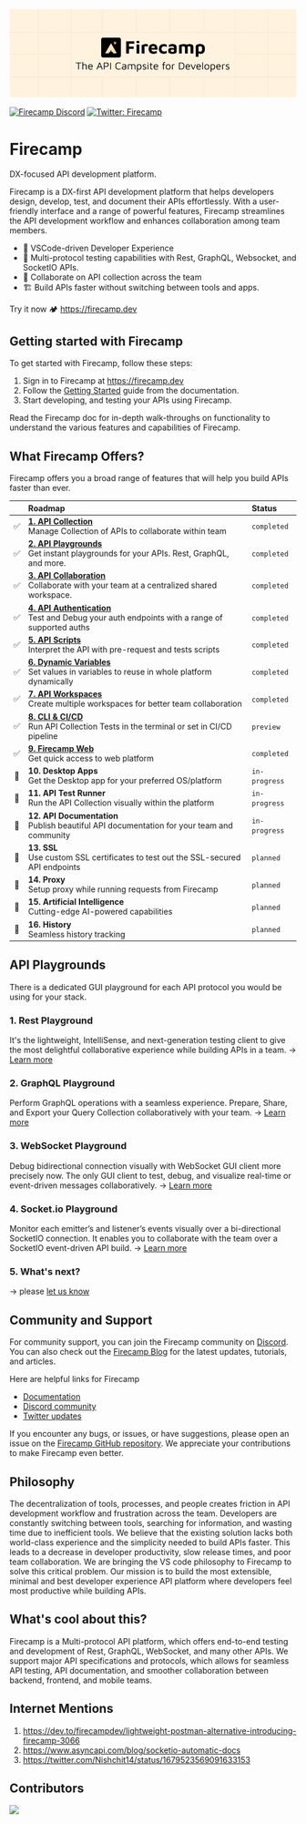 ![FirecampCoverImage](.github/github-cover.png)

[![Firecamp Discord](https://badgen.net/discord/members/8hRaqhK)](https://discord.gg/8hRaqhK)
[![Twitter: Firecamp](https://img.shields.io/twitter/follow/firecampdev.svg?style=social)](https://twitter.com/firecampdev)

# Firecamp
DX-focused API development platform.

Firecamp is a DX-first API development platform that helps developers design, develop, test, and document their APIs effortlessly. With a user-friendly interface and a range of powerful features, Firecamp streamlines the API development workflow and enhances collaboration among team members.

- 💚 VSCode-driven Developer Experience
- :high_brightness: Multi-protocol testing capabilities with Rest, GraphQL, Websocket, and SocketIO APIs.
- :satellite: Collaborate on API collection across the team
- 🏗️ Build APIs faster without switching between tools and apps.
  
Try it now 🏕️ https://firecamp.dev

## Getting started with Firecamp
To get started with Firecamp, follow these steps:

1. Sign in to Firecamp at https://firecamp.dev
2. Follow the [Getting Started](https://firecamp.io/docs) guide from the documentation.
3. Start developing, and testing your APIs using Firecamp.

Read the Firecamp doc for in-depth walk-throughs on functionality to understand the various features and capabilities of Firecamp. 


## What Firecamp Offers?
Firecamp offers you a broad range of features that will help you build APIs faster than ever.

|     | <div style="width:290px">Roadmap</div> | Status |
| :---: | :--- | :--- |
| :white_check_mark: | [**1. API Collection**](https://firecamp.io/docs/platform/collection) <br/> Manage Collection of APIs to collaborate within team | `completed` |
| :white_check_mark: | [**2. API Playgrounds**](https://firecamp.io/docs/rest/introduction) <br/> Get instant playgrounds for your APIs. Rest, GraphQL, and more. 	| `completed` |
| :white_check_mark: | [**3. API Collaboration**](https://firecamp.io/docs/collaboration/getting-started) <br/> Collaborate with your team at a centralized shared workspace. | `completed` |
| :white_check_mark: | [**4. API Authentication**](https://firecamp.io/docs/platform/authentication) <br/> Test and Debug your auth endpoints with a range of supported auths | `completed` |
| :white_check_mark: | [**5. API Scripts**](https://firecamp.io/docs/platform/scripts) <br/> Interpret the API with pre-request and tests scripts 	| `completed` |
| :white_check_mark: | [**6. Dynamic Variables**](https://firecamp.io/docs/platform/environment) <br/> Set values in variables to reuse in whole platform dynamically | `completed` |
| :white_check_mark: | [**7. API Workspaces**](https://firecamp.io/docs/collaboration/creating-workspace) <br/> Create multiple workspaces for better team collaboration | `completed` |
| :white_check_mark: | [**8. CLI & CI/CD**](https://firecamp.io/docs/cli/getting-started) <br/> Run API Collection Tests in the terminal or set in CI/CD pipeline 	| `preview` |
| :white_check_mark: | [**9. Firecamp Web**](https://firecamp.dev) <br/> Get quick access to web platform 	| `completed` |
| :runner:           | **10. Desktop Apps** <br/> Get the Desktop app for your preferred OS/platform | `in-progress` |
| :runner:           | **11. API Test Runner** <br/> Run the API Collection visually within the platform | `in-progress` |
| :runner:           | **12. API Documentation** <br/> Publish beautiful API documentation for your team and community  | `in-progress` |
| :dart:             | **13. SSL** <br/> Use custom SSL certificates to test out the SSL-secured API endpoints | `planned` |
| :dart:             | **14. Proxy** <br/> Setup proxy while running requests from Firecamp | `planned` |
| :dart:             | **15. Artificial Intelligence** <br/> Cutting-edge AI-powered capabilities | `planned` |
| :dart:             | **16. History** <br/> Seamless history tracking | `planned` |

## API Playgrounds
There is a dedicated GUI playground for each API protocol you would be using for your stack.

### 1. **Rest Playground**
It's the lightweight, IntelliSense, and next-generation testing client to give the most delightful collaborative experience while building APIs in a team.
→ [Learn more](https://firecamp.io/docs/rest/introduction)

### 2. **GraphQL Playground**
Perform GraphQL operations with a seamless experience. Prepare, Share, and Export your Query Collection collaboratively with your team.
→ [Learn more](https://firecamp.io/docs/graphql/introduction)

### 3. **WebSocket Playground**
Debug bidirectional connection visually with WebSocket GUI client more precisely now. The only GUI client to test, debug, and visualize real-time or event-driven messages collaboratively.
→ [Learn more](https://firecamp.io/docs/websocket/introduction)

### 4. **Socket.io Playground**
Monitor each emitter’s and listener’s events visually over a bi-directional SocketIO connection. It enables you to collaborate with the team over a SocketIO event-driven API build.
→ [Learn more](https://firecamp.io/docs/socket-io/introduction)

### 5. What's next? 
→ please [let us know](https://github.com/firecamp-dev/Firecamp/issues/new?assignees=&labels=&projects=&template=general_report.md&title=)

## Community and Support

For community support, you can join the Firecamp community on [Discord](https://discord.gg/8hRaqhK). You can also check out the [Firecamp Blog](https://firecamp.io/blog) for the latest updates, tutorials, and articles.

Here are helpful links for Firecamp
- [Documentation](https://firecamp.io/docs)
- [Discord community](https://discord.gg/8hRaqhK)
- [Twitter updates](https://twitter.com/FirecampDev)

If you encounter any bugs, or issues, or have suggestions, please open an issue on the [Firecamp GitHub repository](https://github.com/firecamp-dev/Firecamp). We appreciate your contributions to make Firecamp even better.

## Philosophy
The decentralization of tools, processes, and people creates friction in API development workflow and frustration across the team. Developers are constantly switching between tools, searching for information, and wasting time due to inefficient tools.
We believe that the existing solution lacks both world-class experience and the simplicity needed to build APIs faster. This leads to a decrease in developer productivity, slow release times, and poor team collaboration.
We are bringing the VS code philosophy to Firecamp to solve this critical problem. Our mission is to build the most extensible, minimal and best developer experience API platform where developers feel most productive while building APIs.

## What's cool about this?

Firecamp is a Multi-protocol API platform, which offers end-to-end testing and development of Rest, GraphQL, WebSocket, and many other APIs.
We support major API specifications and protocols, which allows for seamless API testing, API documentation, and smoother collaboration between backend, frontend, and mobile teams.

## Internet Mentions
1. https://dev.to/firecampdev/lightweight-postman-alternative-introducing-firecamp-3066
2. https://www.asyncapi.com/blog/socketio-automatic-docs
3. https://twitter.com/Nishchit14/status/1679523569091633153
   

## Contributors

<a href="https://github.com/firecamp-dev/firecamp/graphs/contributors">
  <img src="https://contrib.rocks/image?repo=firecamp-dev/firecamp" />
</a>
